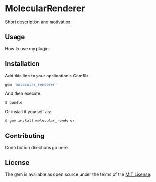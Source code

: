 # MolecularRenderer
Short description and motivation.

## Usage
How to use my plugin.

## Installation
Add this line to your application's Gemfile:

```ruby
gem 'molecular_renderer'
```

And then execute:
```bash
$ bundle
```

Or install it yourself as:
```bash
$ gem install molecular_renderer
```

## Contributing
Contribution directions go here.

## License
The gem is available as open source under the terms of the [MIT License](https://opensource.org/licenses/MIT).

